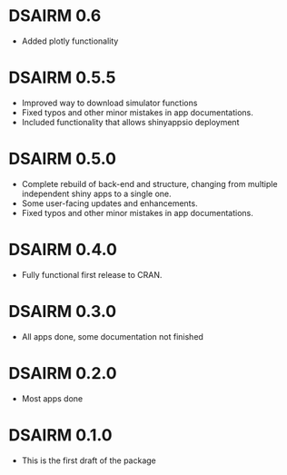 # DSAIRM 0.6

* Added plotly functionality

# DSAIRM 0.5.5

* Improved way to download simulator functions
* Fixed typos and other minor mistakes in app documentations.
* Included functionality that allows shinyappsio deployment

# DSAIRM 0.5.0

* Complete rebuild of back-end and structure, changing from multiple independent shiny apps to a single one.
* Some user-facing updates and enhancements.
* Fixed typos and other minor mistakes in app documentations.

# DSAIRM 0.4.0

* Fully functional first release to CRAN.


# DSAIRM  0.3.0

* All apps done, some documentation not finished


# DSAIRM  0.2.0

* Most apps done


# DSAIRM  0.1.0

* This is the first draft of the package
